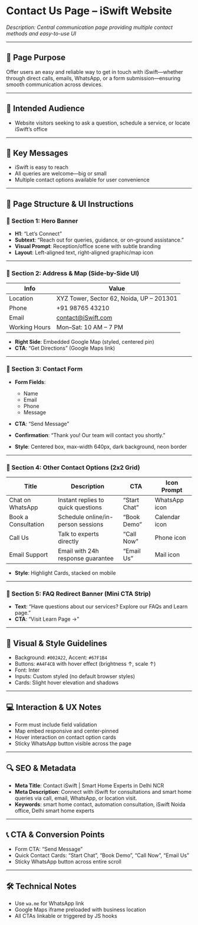 # Contact Us Page – iSwift Website

_Description: Central communication page providing multiple contact methods and easy-to-use UI_

---

## 🎯 Page Purpose

Offer users an easy and reliable way to get in touch with iSwift—whether through direct calls, emails, WhatsApp, or a form submission—ensuring smooth communication across devices.

---

## 👥 Intended Audience

- Website visitors seeking to ask a question, schedule a service, or locate iSwift’s office

---

## 🔑 Key Messages

- iSwift is easy to reach
- All queries are welcome—big or small
- Multiple contact options available for user convenience

---

## 🧱 Page Structure & UI Instructions

### 🔹 Section 1: Hero Banner

- **H1**: “Let’s Connect”
- **Subtext**: “Reach out for queries, guidance, or on-ground assistance.”
- **Visual Prompt**: Reception/office scene with subtle branding
- **Layout**: Left-aligned text, right-aligned graphic/map icon

---

### 🔹 Section 2: Address & Map (Side-by-Side UI)

| Info                         | Value                                         |
|------------------------------|-----------------------------------------------|
| Location                     | XYZ Tower, Sector 62, Noida, UP – 201301     |
| Phone                        | +91 98765 43210                              |
| Email                        | contact@iSwift.com                         |
| Working Hours                | Mon–Sat: 10 AM – 7 PM                        |

- **Right Side**: Embedded Google Map (styled, centered pin)
- **CTA**: “Get Directions” (Google Maps link)

---

### 🔹 Section 3: Contact Form

- **Form Fields**:
  - Name
  - Email
  - Phone
  - Message

- **CTA**: “Send Message”
- **Confirmation**: “Thank you! Our team will contact you shortly.”

- **Style**: Centered box, max-width 640px, dark background, neon border

---

### 🔹 Section 4: Other Contact Options (2x2 Grid)

| Title               | Description                                     | CTA              | Icon Prompt          |
|---------------------|-------------------------------------------------|------------------|----------------------|
| Chat on WhatsApp    | Instant replies to quick questions              | “Start Chat”     | WhatsApp icon        |
| Book a Consultation | Schedule online/in-person sessions              | “Book Demo”      | Calendar icon        |
| Call Us             | Talk to experts directly                        | “Call Now”       | Phone icon           |
| Email Support       | Email with 24h response guarantee               | “Email Us”       | Mail icon            |

- **Style**: Highlight Cards, stacked on mobile

---

### 🔹 Section 5: FAQ Redirect Banner (Mini CTA Strip)

- **Text**: “Have questions about our services? Explore our FAQs and Learn page.”
- **CTA**: “Visit Learn Page →”

---

## 🎨 Visual & Style Guidelines

- Background: `#002A22`, Accent: `#67F1B4`
- Buttons: `#A4F4CB` with hover effect (brightness ↑, scale ↑)
- Font: Inter
- Inputs: Custom styled (no default browser styles)
- Cards: Slight hover elevation and shadows

---

## 💻 Interaction & UX Notes

- Form must include field validation
- Map embed responsive and center-pinned
- Hover interaction on contact option cards
- Sticky WhatsApp button visible across the page

---

## 🔍 SEO & Metadata

- **Meta Title**: Contact iSwift | Smart Home Experts in Delhi NCR
- **Meta Description**: Connect with iSwift for consultations and smart home queries via call, email, WhatsApp, or location visit.
- **Keywords**: smart home contact, automation consultation, iSwift Noida office, Delhi smart home experts

---

## 📞 CTA & Conversion Points

- Form CTA: “Send Message”
- Quick Contact Cards: “Start Chat”, “Book Demo”, “Call Now”, “Email Us”
- Sticky WhatsApp button across entire scroll

---

## 🛠 Technical Notes

- Use `wa.me` for WhatsApp link
- Google Maps iframe preloaded with business location
- All CTAs linkable or triggered by JS hooks
